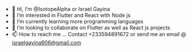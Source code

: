 - 👋 Hi, I’m @IsotopeAlpha or Israel Gayina
- 👀 I’m interested in Flutter and React with Node js
- 🌱 I’m currently learning more programming languages
- 💞️ I’m looking to collaborate on Flutter as well as React js projects
- 📫 How to reach me ... Contact +233594891672 or send me an email @ israelgayina606@gmail.com

<!---
IsotopeAlpha/IsotopeAlpha is a ✨ special ✨ repository because its `README.md` (this file) appears on your GitHub profile.
You can click the Preview link to take a look at your changes.
--->
